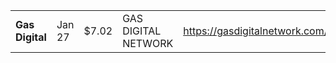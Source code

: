 |                 |        |       |                     |                                        |
| --------------- | ------ | ----- | ------------------- | -------------------------------------- |
| **Gas Digital** | Jan 27 | $7.02 | GAS DIGITAL NETWORK | https://gasdigitalnetwork.com/account/ |
